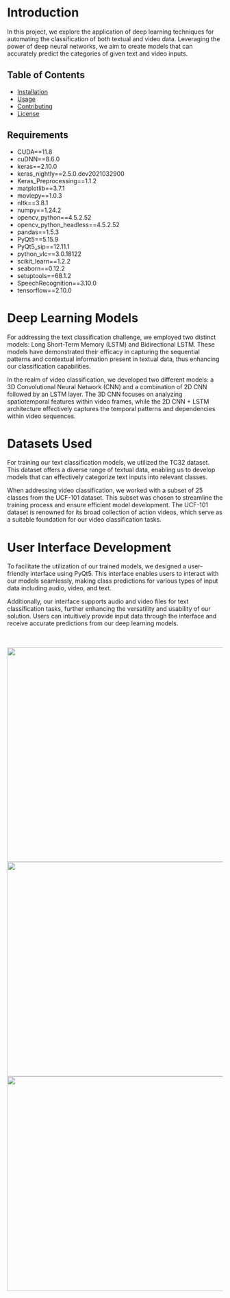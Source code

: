 # Introduction
In this project, we explore the application of deep learning techniques for automating the classification of both textual and video data. Leveraging the power of deep neural networks, we aim to create models that can accurately predict the categories of given text and video inputs.

## Table of Contents

- [Installation](#installation)
- [Usage](#usage)
- [Contributing](#contributing)
- [License](#license)


## Requirements
- CUDA==11.8
- cuDNN==8.6.0
- keras==2.10.0
- keras_nightly==2.5.0.dev2021032900
- Keras_Preprocessing==1.1.2
- matplotlib==3.7.1
- moviepy==1.0.3
- nltk==3.8.1
- numpy==1.24.2
- opencv_python==4.5.2.52
- opencv_python_headless==4.5.2.52
- pandas==1.5.3
- PyQt5==5.15.9
- PyQt5_sip==12.11.1
- python_vlc==3.0.18122
- scikit_learn==1.2.2
- seaborn==0.12.2
- setuptools==68.1.2
- SpeechRecognition==3.10.0
- tensorflow==2.10.0


# Deep Learning Models
For addressing the text classification challenge, we employed two distinct models: Long Short-Term Memory (LSTM) and Bidirectional LSTM. These models have demonstrated their efficacy in capturing the sequential patterns and contextual information present in textual data, thus enhancing our classification capabilities.

In the realm of video classification, we developed two different models: a 3D Convolutional Neural Network (CNN) and a combination of 2D CNN followed by an LSTM layer. The 3D CNN focuses on analyzing spatiotemporal features within video frames, while the 2D CNN + LSTM architecture effectively captures the temporal patterns and dependencies within video sequences.


# Datasets Used
For training our text classification models, we utilized the TC32 dataset. This dataset offers a diverse range of textual data, enabling us to develop models that can effectively categorize text inputs into relevant classes.

When addressing video classification, we worked with a subset of 25 classes from the UCF-101 dataset. This subset was chosen to streamline the training process and ensure efficient model development. The UCF-101 dataset is renowned for its broad collection of action videos, which serve as a suitable foundation for our video classification tasks.


# User Interface Development
To facilitate the utilization of our trained models, we designed a user-friendly interface using PyQt5. This interface enables users to interact with our models seamlessly, making class predictions for various types of input data including audio, video, and text.

Additionally, our interface supports audio and video files for text classification tasks, further enhancing the versatility and usability of our solution. Users can intuitively provide input data through the interface and receive accurate predictions from our deep learning models.


<br />
<br />

<img src=https://github.com/MuhammedGzel/text-and-video-classification/blob/master/images/video_classification_screen.png width="850" height="500">
<br />
<img src=https://github.com/MuhammedGzel/text-and-video-classification/blob/master/images/text_classification_from_text_screen.png width="850" height="500">
<br />
<img src=https://github.com/MuhammedGzel/text-and-video-classification/blob/master/images/text_classification_from_media_screen.png width="850" height="500">


